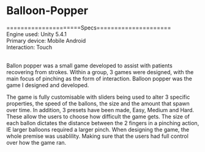 # Balloon-Popper

=====================Specs=====================<br>
Engine used: Unity 5.4.1<br>
Primary device: Mobile Android<br>
Interaction: Touch<br><br>

Ballon popper was a small game developed to assist with patients recovering from strokes. 
Within a group, 3 games were designed, with the main focus of pinching as the form of interaction.
Balloon popper was the game I designed and developed.<br>

The game is fully customisable with sliders being used to alter 3 specific properties, the speed of the ballons, the size and the amount that spawn over time. 
In addition, 3 presets have been made, Easy, Medium and Hard. These allow the users to choose how difficult the game gets. 
The size of each ballon dictates the distance between the 2 fingers in a pinching action, IE larger balloons required a larger pinch. 
When designing the game, the whole premise was usablility. Making sure that the users had full control over how the game ran. 
